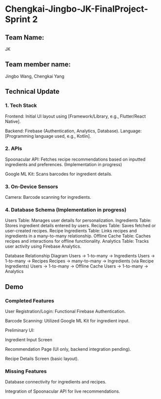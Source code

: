 # Chengkai-Jingbo-JK-FinalProject-Sprint 2

## Team Name:

JK

## Team member name:

Jingbo Wang, Chengkai Yang 

## Technical Update

### 1. Tech Stack 

Frontend: Initial UI layout using [Framework/Library, e.g., Flutter/React Native].

Backend: Firebase (Authentication, Analytics, Database).
Language: [Programming language used, e.g., Kotlin].

### 2. APIs

Spoonacular API: Fetches recipe recommendations based on inputted ingredients and preferences. (Implementation in progress)

Google ML Kit: Scans barcodes for ingredient details.

### 3. On-Device Sensors

Camera: Barcode scanning for ingredients.

### 4. Database Schema (Implementation in progress)

Users Table: Manages user details for personalization.
Ingredients Table: Stores ingredient details entered by users.
Recipes Table: Saves fetched or user-created recipes.
Recipe Ingredients Table: Links recipes and ingredients in a many-to-many relationship.
Offline Cache Table: Caches recipes and interactions for offline functionality.
Analytics Table: Tracks user activity using Firebase Analytics.

Database Relationship Diagram
Users → 1-to-many → Ingredients
Users → 1-to-many → Recipes
Recipes → many-to-many → Ingredients (via Recipe Ingredients)
Users → 1-to-many → Offline Cache
Users → 1-to-many → Analytics

## Demo

### Completed Features

User Registration/Login: Functional Firebase Authentication.

Barcode Scanning: Utilized Google ML Kit for ingredient input.

Preliminary UI:

Ingredient Input Screen

Recommendation Page (UI only, backend integration pending).

Recipe Details Screen (basic layout).

### Missing Features

Database connectivity for ingredients and recipes.

Integration of Spoonacular API for live recommendations.
